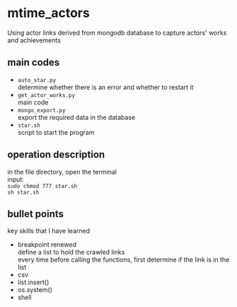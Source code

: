 # mtime_actors
Using actor links derived from mongodb database to capture actors' works and achievements
## main codes
* `auto_star.py` <br> determine whether there is an error and whether to restart it<br>
* `get_actor_works.py` <br> main code <br>
* `mongo_export.py` <br> export the required data in the database <br>
* `star.sh` <br> script to start the program <br>
## operation description
in the file directory, open the terminal <br>
input: <br> 
`sudo chmod 777 star.sh`<br>
`sh star.sh`
## bullet points
key skills that I have learned <br>
* breakpoint renewed <br>
define a list to hold the crawled links <br>
every time before calling the functions, first determine if the link is in the list
* csv
* list.insert()
* os.system()
* shell
